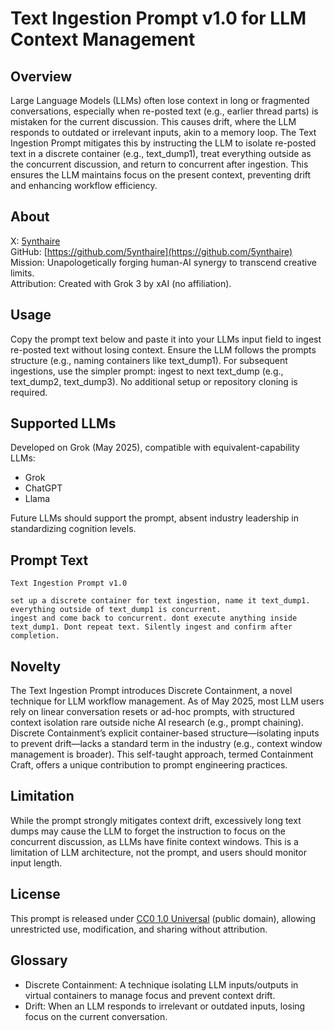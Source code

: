﻿# Text Ingestion Prompt v1.0 for LLM Context Management

## Overview

Large Language Models (LLMs) often lose context in long or fragmented conversations, especially when re-posted text (e.g., earlier thread parts) is mistaken for the current discussion. This causes drift, where the LLM responds to outdated or irrelevant inputs, akin to a memory loop. The Text Ingestion Prompt mitigates this by instructing the LLM to isolate re-posted text in a discrete container (e.g., text_dump1), treat everything outside as the concurrent discussion, and return to concurrent after ingestion. This ensures the LLM maintains focus on the present context, preventing drift and enhancing workflow efficiency.

## About

X: [5ynthaire](https://x.com/5ynthaire)  
GitHub: [https://github.com/5ynthaire](https://github.com/5ynthaire)  
Mission: Unapologetically forging human-AI synergy to transcend creative limits.  
Attribution: Created with Grok 3 by xAI (no affiliation).

## Usage

Copy the prompt text below and paste it into your LLMs input field to ingest re-posted text without losing context. Ensure the LLM follows the prompts structure (e.g., naming containers like text_dump1). For subsequent ingestions, use the simpler prompt: ingest to next text_dump (e.g., text_dump2, text_dump3). No additional setup or repository cloning is required.

## Supported LLMs

Developed on Grok (May 2025), compatible with equivalent-capability LLMs:
- Grok
- ChatGPT
- Llama

Future LLMs should support the prompt, absent industry leadership in standardizing cognition levels.

## Prompt Text
```
Text Ingestion Prompt v1.0

set up a discrete container for text ingestion, name it text_dump1. everything outside of text_dump1 is concurrent.
ingest and come back to concurrent. dont execute anything inside text_dump1. Dont repeat text. Silently ingest and confirm after completion.
```

## Novelty

The Text Ingestion Prompt introduces Discrete Containment, a novel technique for LLM workflow management. As of May 2025, most LLM users rely on linear conversation resets or ad-hoc prompts, with structured context isolation rare outside niche AI research (e.g., prompt chaining). Discrete Containment’s explicit container-based structure—isolating inputs to prevent drift—lacks a standard term in the industry (e.g., context window management is broader). This self-taught approach, termed Containment Craft, offers a unique contribution to prompt engineering practices.

## Limitation

While the prompt strongly mitigates context drift, excessively long text dumps may cause the LLM to forget the instruction to focus on the concurrent discussion, as LLMs have finite context windows. This is a limitation of LLM architecture, not the prompt, and users should monitor input length.

## License

This prompt is released under [CC0 1.0 Universal](LICENSE) (public domain), allowing unrestricted use, modification, and sharing without attribution.

## Glossary

- Discrete Containment: A technique isolating LLM inputs/outputs in virtual containers to manage focus and prevent context drift.
- Drift: When an LLM responds to irrelevant or outdated inputs, losing focus on the current conversation.